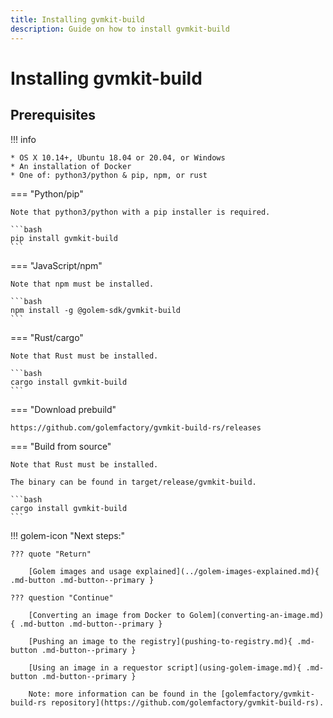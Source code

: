 ```yaml
---
title: Installing gvmkit-build
description: Guide on how to install gvmkit-build
---
```


# Installing gvmkit-build

## Prerequisites

!!! info

    * OS X 10.14+, Ubuntu 18.04 or 20.04, or Windows
    * An installation of Docker
    * One of: python3/python & pip, npm, or rust

=== "Python/pip"
    
    Note that python3/python with a pip installer is required.
    
    ```bash
    pip install gvmkit-build
    ```

=== "JavaScript/npm"
    
    Note that npm must be installed.
    
    ```bash
    npm install -g @golem-sdk/gvmkit-build
    ```

=== "Rust/cargo"
    
    Note that Rust must be installed.
    
    ```bash
    cargo install gvmkit-build
    ```

=== "Download prebuild"
    
    https://github.com/golemfactory/gvmkit-build-rs/releases

=== "Build from source"
    
    Note that Rust must be installed.
    
    The binary can be found in target/release/gvmkit-build.
    
    ```bash
    cargo install gvmkit-build
    ```

!!! golem-icon "Next steps:"

    ??? quote "Return"

        [Golem images and usage explained](../golem-images-explained.md){ .md-button .md-button--primary }

    ??? question "Continue"

        [Converting an image from Docker to Golem](converting-an-image.md){ .md-button .md-button--primary }

        [Pushing an image to the registry](pushing-to-registry.md){ .md-button .md-button--primary }

        [Using an image in a requestor script](using-golem-image.md){ .md-button .md-button--primary }

        Note: more information can be found in the [golemfactory/gvmkit-build-rs repository](https://github.com/golemfactory/gvmkit-build-rs).